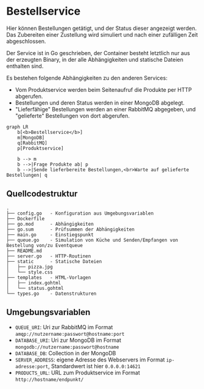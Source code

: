 # Bestellservice

Hier können Bestellungen getätigt, und der Status dieser angezeigt werden.
Das Zubereiten einer Zustellung wird simuliert und nach einer zufälligen Zeit abgeschlossen.

Der Service ist in Go geschrieben,
der Container besteht letztlich nur aus der erzeugten Binary,
in der alle Abhängigkeiten und statische Dateien enthalten sind.

Es bestehen folgende Abhängigkeiten zu den anderen Services:

- Vom Produktservice werden beim Seitenaufruf die Produkte per HTTP abgerufen.
- Bestellungen und deren Status werden in einer MongoDB abgelegt.
- "Lieferfähige" Bestellungen werden an einer RabbitMQ abgegeben,
  und "gelieferte" Bestellungen von dort abgerufen.

```mermaid
graph LR
    b[<b>Bestellservice</b>]
    m[MongoDB]
    q[RabbitMQ]
    p[Produktservice]
    
    b --> m
    b -->|Frage Produkte ab| p
    b -->|Sende lieferbereite Bestellungen,<br>Warte auf gelieferte Bestellungen| q
```

## Quellcodestruktur

```console
.
├── config.go   - Konfiguration aus Umgebungsvariablen
├── Dockerfile
├── go.mod      - Abhängigkeiten
├── go.sum      - Prüfsummen der Abhängigkeiten
├── main.go     - Einstiegspunkt
├── queue.go    - Simulation von Küche und Senden/Empfangen von Bestellung von/zu Eventqueue
├── README.md
├── server.go   - HTTP-Routinen
├── static      - Statische Dateien
│   ├── pizza.jpg
│   └── style.css
├── templates   - HTML-Vorlagen
│   ├── index.gohtml
│   └── status.gohtml
└── types.go    - Datenstrukturen
```

## Umgebungsvariablen

- `QUEUE_URI`: Uri zur RabbitMQ im Format `amqp://nutzername:passwort@hostname:port`
- `DATABASE_URI`: Uri zur MongoDB im Format `mongodb://nutzername:passwort@hostname`
- `DATABASE_DB`: Collection in der MongoDB
- `SERVER_ADDRESS`: eigene Adresse des Webservers im Format `ip-adresse:port`, Standardwert ist hier `0.0.0.0:14621`
- `PRODUCTS_URL`: URL zum Produktservice im Format `http://hostname/endpunkt/`
